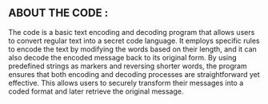 ## **ABOUT THE CODE :**

The code is a basic text encoding and decoding program that allows users to convert regular text into a secret code language. It employs specific rules to encode the text by modifying the words based on their length, and it can also decode the encoded message back to its original form. By using predefined strings as markers and reversing shorter words, the program ensures that both encoding and decoding processes are straightforward yet effective. This allows users to securely transform their messages into a coded format and later retrieve the original message.